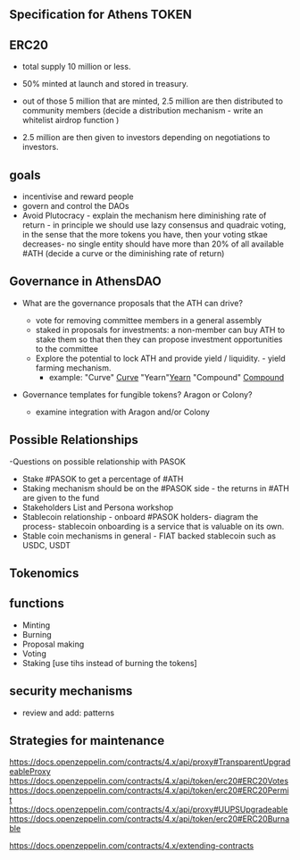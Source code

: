 ## Specification for Athens TOKEN



## ERC20
* total supply 10 million or less.
* 50% minted at launch and stored in treasury.

* out of those 5 million that are minted, 2.5 million are then distributed to community members (decide a distribution mechanism - write an whitelist airdrop function )
* 2.5 million are then given to investors depending on negotiations to investors.


## goals
* incentivise and reward people
* govern and control the DAOs
* Avoid Plutocracy - explain the mechanism here diminishing rate of return - in principle we should use lazy consensus and quadraic voting, in the sense that the more tokens you have, then your voting stkae decreases- no single entity should have more than 20% of all available #ATH (decide a curve or the diminishing rate of return)


## Governance in AthensDAO
* What are the governance proposals that the ATH can drive?
    - vote for removing committee members in a general assembly
    - staked in proposals for investments: a non-member can buy ATH to stake them so that then they can propose investment opportunities to the committee
    - Explore the potential to lock ATH and provide yield / liquidity. - yield farming mechanism.
        - example: "Curve" [Curve](https://curve.fi/) "Yearn"[Yearn](https://yearn.finance/) "Compound" [Compound](https://compound.finance/)



* Governance templates for fungible tokens? Aragon or Colony?
  - examine integration with Aragon and/or Colony


## Possible Relationships

  -Questions on possible relationship with PASOK

* Stake #PASOK to get a percentage of #ATH
* Staking mechanism should be on the #PASOK side - the returns in #ATH are given to the fund
* Stakeholders List and Persona workshop
* Stablecoin relationship - onboard #PASOK holders- diagram the process- stablecoin onboarding is a service that is valuable on its own.
* Stable coin mechanisms in general - FIAT backed stablecoin such as USDC, USDT

## Tokenomics

## functions
* Minting
* Burning 
* Proposal making
* Voting
* Staking [use tihs instead of burning the tokens]

## security mechanisms

* review and add: patterns


## Strategies for maintenance
https://docs.openzeppelin.com/contracts/4.x/api/proxy#TransparentUpgradeableProxy
https://docs.openzeppelin.com/contracts/4.x/api/token/erc20#ERC20Votes
https://docs.openzeppelin.com/contracts/4.x/api/token/erc20#ERC20Permit
https://docs.openzeppelin.com/contracts/4.x/api/proxy#UUPSUpgradeable
https://docs.openzeppelin.com/contracts/4.x/api/token/erc20#ERC20Burnable

https://docs.openzeppelin.com/contracts/4.x/extending-contracts
